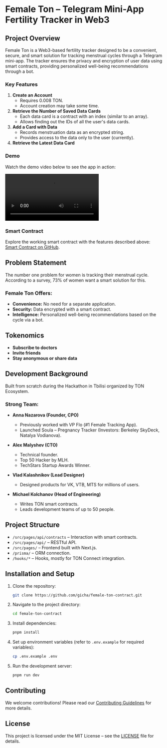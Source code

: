 

# Female Ton – Telegram Mini-App Fertility Tracker in Web3

## Project Overview
Female Ton is a Web3-based fertility tracker designed to be a convenient, secure, and smart solution for tracking menstrual cycles through a Telegram mini-app. The tracker ensures the privacy and encryption of user data using smart contracts, providing personalized well-being recommendations through a bot.

### Key Features
1. **Create an Account**
   - Requires 0.008 TON.
   - Account creation may take some time.
2. **Retrieve the Number of Saved Data Cards**
   - Each data card is a contract with an index (similar to an array).
   - Allows finding out the IDs of all the user's data cards.
3. **Add a Card with Data**
   - Records menstruation data as an encrypted string.
   - Provides access to the data only to the user (currently).
4. **Retrieve the Latest Data Card**

### Demo
Watch the demo video below to see the app in action:

![Demo Video](demo/life-demo-femaleton.mp4)

### Smart Contract
Explore the working smart contract with the features described above: [Smart Contract on GitHub](https://github.com/gicha/female-ton-contract).

## Problem Statement
The number one problem for women is tracking their menstrual cycle. According to a survey, 73% of women want a smart solution for this.

### Female Ton Offers:
- **Convenience:** No need for a separate application.
- **Security:** Data encrypted with a smart contract.
- **Intelligence:** Personalized well-being recommendations based on the cycle via a bot.

## Tokenomics
- **Subscribe to doctors**
- **Invite friends**
- **Stay anonymous or share data**

## Development Background
Built from scratch during the Hackathon in Tbilisi organized by TON Ecosystem.

### Strong Team:
- **Anna Nazarova (Founder, CPO)**
  - Previously worked with VP Flo (#1 Female Tracking App).
  - Launched Soula – Pregnancy Tracker (Investors: Berkeley SkyDeck, Natalya Vodianova).

- **Alex Malyshev (CTO)**
  - Technical founder.
  - Top 50 Hacker by MLH.
  - TechStars Startup Awards Winner.

- **Vlad Kalashnikov (Lead Designer)**
  - Designed products for VK, VTB, MTS for millions of users.

- **Michael Kolchanov (Head of Engineering)**
  - Writes TON smart contracts.
  - Leads development teams of up to 50 people.

## Project Structure
- `/src/pages/api/contracts` – Interaction with smart contracts.
- `/src/pages/api/` – RESTful API.
- `/src/pages/` – Frontend built with Next.js.
- `/prisma/` – ORM connection.
- `/hooks/*` – Hooks, mostly for TON Connect integration.

## Installation and Setup
1. Clone the repository:
   ```bash
   git clone https://github.com/gicha/female-ton-contract.git
   ```
2. Navigate to the project directory:
   ```bash
   cd female-ton-contract
   ```
3. Install dependencies:
   ```bash
   pnpm install
   ```
4. Set up environment variables (refer to `.env.example` for required variables):
   ```bash
   cp .env.example .env
   ```
5. Run the development server:
   ```bash
   pnpm run dev
   ```

## Contributing
We welcome contributions! Please read our [Contributing Guidelines](CONTRIBUTING.md) for more details.

## License
This project is licensed under the MIT License – see the [LICENSE](LICENSE) file for details.

